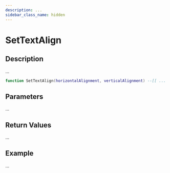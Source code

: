 ```yaml
---
description: ...
sidebar_class_name: hidden
---
```


# SetTextAlign

## Description

...

```lua
function SetTextAlign(horizontalAlignment, verticalAlignment) --[[ ... ]] end
```

## Parameters

...

## Return Values

...

## Example

...

